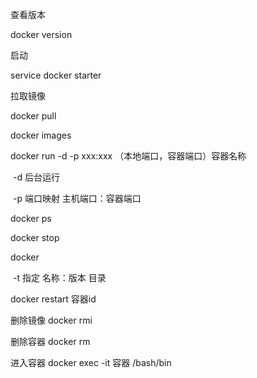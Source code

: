 查看版本

docker version

启动

service docker starter

拉取镜像

docker pull 

docker images

docker run -d -p xxx:xxx （本地端口，容器端口）容器名称

​	-d 后台运行

​	-p 端口映射  主机端口：容器端口 

docker ps

docker stop

docker 

​	-t 指定 名称：版本 目录

docker restart  容器id

删除镜像 docker rmi

删除容器 docker rm

进入容器 docker exec -it 容器 /bash/bin

​	